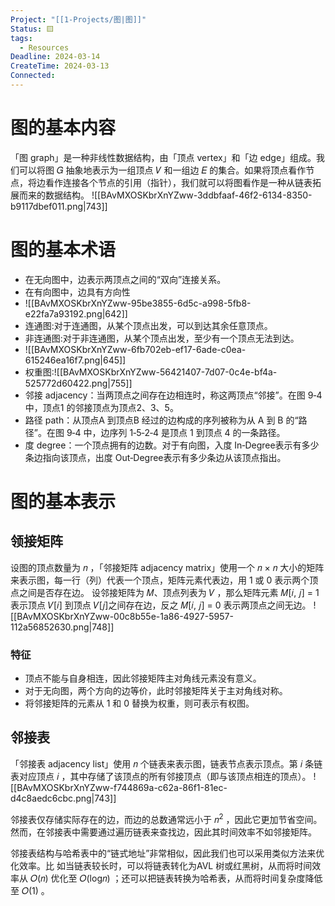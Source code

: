 ```yaml
---
Project: "[[1-Projects/图|图]]"
Status: 🟨
tags:
  - Resources
Deadline: 2024-03-14
CreateTime: 2024-03-13
Connected:
---
```


# 图的基本内容
「图 graph」是一种非线性数据结构，由「顶点 vertex」和「边 edge」组成。我们可以将图 𝐺 抽象地表示为一组顶点 𝑉 和一组边 𝐸 的集合。如果将顶点看作节点，将边看作连接各个节点的引用（指针），我们就可以将图看作是一种从链表拓展而来的数据结构。
![[BAvMXOSKbrXnYZww-3ddbfaaf-46f2-6134-8350-b9117dbef011.png|743]]
# 图的基本术语
- 在无向图中，边表示两顶点之间的“双向”连接关系。
- 在有向图中，边具有方向性
- ![[BAvMXOSKbrXnYZww-95be3855-6d5c-a998-5fb8-e22fa7a93192.png|642]]
- 连通图:对于连通图，从某个顶点出发，可以到达其余任意顶点。
- 非连通图:对于非连通图，从某个顶点出发，至少有一个顶点无法到达。
- ![[BAvMXOSKbrXnYZww-6fb702eb-ef17-6ade-c0ea-615246ea16f7.png|645]]
- 权重图:![[BAvMXOSKbrXnYZww-56421407-7d07-0c4e-bf4a-525772d60422.png|755]]
- 邻接 adjacency：当两顶点之间存在边相连时，称这两顶点“邻接”。在图 9‑4 中，顶点1 的邻接顶点为顶点2、3、5。
- 路径 path：从顶点A 到顶点B 经过的边构成的序列被称为从 A 到 B 的“路径”。在图 9‑4 中，边序列 1‑5‑2‑4 是顶点 1 到顶点 4 的一条路径。
- 度 degree：一个顶点拥有的边数。对于有向图，入度 In‑Degree表示有多少条边指向该顶点，出度 Out‑Degree表示有多少条边从该顶点指出。
# 图的基本表示
## 领接矩阵
设图的顶点数量为 𝑛 ，「邻接矩阵 adjacency matrix」使用一个 𝑛 × 𝑛 大小的矩阵来表示图，每一行（列）代表一个顶点，矩阵元素代表边，用 1 或 0 表示两个顶点之间是否存在边。
设邻接矩阵为 𝑀、顶点列表为 𝑉 ，那么矩阵元素 𝑀[𝑖, 𝑗] = 1 表示顶点 𝑉[𝑖] 到顶点 𝑉[𝑗]之间存在边，反之 𝑀[𝑖, 𝑗] = 0 表示两顶点之间无边。
![[BAvMXOSKbrXnYZww-00c8b55e-1a86-4927-5957-112a56852630.png|748]]

### 特征
- 顶点不能与自身相连，因此邻接矩阵主对角线元素没有意义。
- 对于无向图，两个方向的边等价，此时邻接矩阵关于主对角线对称。
- 将邻接矩阵的元素从 1 和 0 替换为权重，则可表示有权图。
## 邻接表
「邻接表 adjacency list」使用 𝑛 个链表来表示图，链表节点表示顶点。第 𝑖 条链表对应顶点 𝑖 ，其中存储了该顶点的所有邻接顶点（即与该顶点相连的顶点）。
![[BAvMXOSKbrXnYZww-f744869a-c62a-86f1-81ec-d4c8aedc6cbc.png|743]]

邻接表仅存储实际存在的边，而边的总数通常远小于 𝑛<sup>2</sup> ，因此它更加节省空间。然而，在邻接表中需要通过遍历链表来查找边，因此其时间效率不如邻接矩阵。

邻接表结构与哈希表中的“链式地址”非常相似，因此我们也可以采用类似方法来优化效率。比
如当链表较长时，可以将链表转化为AVL 树或红黑树，从而将时间效率从 𝑂(𝑛) 优化至 𝑂(log𝑛) ；还可以把链表转换为哈希表，从而将时间复杂度降低至 𝑂(1) 。
